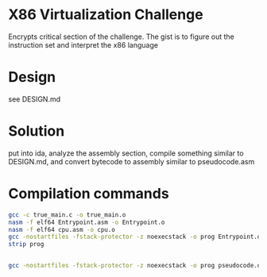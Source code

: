 # X86 Virtualization Challenge

Encrypts critical section of the challenge. The gist is to figure out the instruction set and interpret the x86 language

# Design

see DESIGN.md

# Solution

put into ida, analyze the assembly section, 
compile something similar to DESIGN.md, and
convert bytecode to assembly similar to pseudocode.asm


# Compilation commands

```bash
gcc -c true_main.c -o true_main.o
nasm -f elf64 Entrypoint.asm -o Entrypoint.o
nasm -f elf64 cpu.asm -o cpu.o
gcc -nostartfiles -fstack-protector -z noexecstack -o prog Entrypoint.o cpu.o true_main.o -T linker.ld
strip prog


gcc -nostartfiles -fstack-protector -z noexecstack -o prog pseudocode.o -T linker.ld

```
